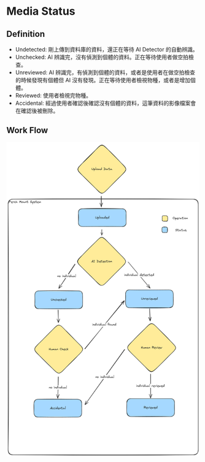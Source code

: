
# Media Status

## Definition

- Undetected: 剛上傳到資料庫的資料，還正在等待 AI Detector 的自動辨識。
- Unchecked: AI 辨識完，沒有偵測到個體的資料。正在等待使用者做空拍檢查。
- Unreviewed: AI 辨識完，有偵測到個體的資料，或者是使用者在做空拍檢查的時候發現有個體但 AI 沒有發現。正在等待使用者檢視物種，或者是增加個體。
- Reviewed: 使用者檢視完物種。
- Accidental: 經過使用者確認後確認沒有個體的資料，這筆資料的影像檔案會在確認後被刪除。


## Work Flow
![Architecture](./statics/media_status.png)